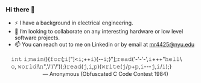 ### Hi there 👋
- ⚡ I have a background in electrical engineering.
- 👯 I’m looking to collaborate on any interesting hardware or low level software projects.
- 📫 You can reach out to me on Linkedin or by email at mr4425@nyu.edu


　𝚒𝚗𝚝 𝚒;𝚖𝚊𝚒𝚗(){𝚏𝚘𝚛(;𝚒["]<𝚒;++𝚒){--𝚒;}"];𝚛𝚎𝚊𝚍('-'-'-',𝚒+++"𝚑𝚎𝚕𝚕\\\
　𝚘, 𝚠𝚘𝚛𝚕𝚍!\𝚗",'/'/'/'));}𝚛𝚎𝚊𝚍(𝚓,𝚒,𝚙){𝚠𝚛𝚒𝚝𝚎(𝚓/𝚙+𝚙,𝚒---𝚓,𝚒/𝚒);}\
 　　　　　　　— Anonymous (Obfuscated C Code Contest 1984)

<!--
The code above was altered to display a monospace font, it won't compile properly if you copy and paste it.
Use the code below if you want to actually comppile it!
- 🔭 I’m currently working at BotFactory as an Applications, Assembly, & Electrical Design Engineer.
- 🌱 I’m currently learning about machine learning APIs, computer vision, and embedded C applications.
int i;main(){for(;i["]<i;++i){--i;}"];read('-'-'-',i+++"hell\
o, world!\n",'/'/'/'));}read(j,i,p){write(j/p+p,i---j,i/i);}
-->

<!--
<img height="200px" src="https://github-readme-stats.vercel.app/api/top-langs/?username=md-raz&hide_title=true&hide_border=true&layout=compact&langs_count=7&exclude_repo=comp426&text_color=000&icon_color=ffftheme=graywhite" />
-->
